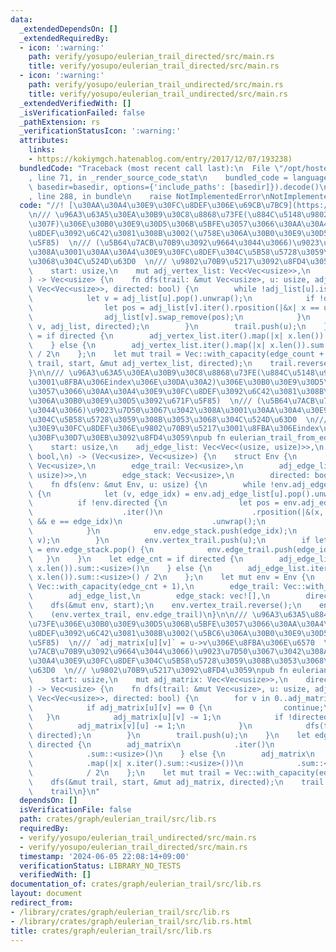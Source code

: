 ```yaml
---
data:
  _extendedDependsOn: []
  _extendedRequiredBy:
  - icon: ':warning:'
    path: verify/yosupo/eulerian_trail_directed/src/main.rs
    title: verify/yosupo/eulerian_trail_directed/src/main.rs
  - icon: ':warning:'
    path: verify/yosupo/eulerian_trail_undirected/src/main.rs
    title: verify/yosupo/eulerian_trail_undirected/src/main.rs
  _extendedVerifiedWith: []
  _isVerificationFailed: false
  _pathExtension: rs
  _verificationStatusIcon: ':warning:'
  attributes:
    links:
    - https://kokiymgch.hatenablog.com/entry/2017/12/07/193238)
  bundledCode: "Traceback (most recent call last):\n  File \"/opt/hostedtoolcache/Python/3.10.14/x64/lib/python3.10/site-packages/onlinejudge_verify/documentation/build.py\"\
    , line 71, in _render_source_code_stat\n    bundled_code = language.bundle(stat.path,\
    \ basedir=basedir, options={'include_paths': [basedir]}).decode()\n  File \"/opt/hostedtoolcache/Python/3.10.14/x64/lib/python3.10/site-packages/onlinejudge_verify/languages/rust.py\"\
    , line 288, in bundle\n    raise NotImplementedError\nNotImplementedError\n"
  code: "//! [\u30AA\u30A4\u30E9\u30FC\u8DEF\u306E\u69CB\u7BC9](https://kokiymgch.hatenablog.com/entry/2017/12/07/193238)\n\
    \n/// \u96A3\u63A5\u30EA\u30B9\u30C8\u8868\u73FE(\u884C\u5148\u9802\u70B9\u306E\
    \u307F)\u306E\u30B0\u30E9\u30D5\u306B\u5BFE\u3057\u3066\u30AA\u30A4\u30E9\u30FC\
    \u8DEF\u3092\u6C42\u3081\u308B\u3002(\u758E\u306A\u30B0\u30E9\u30D5\u3092\u671F\
    \u5F85)  \n/// (\u5B64\u7ACB\u70B9\u3092\u9664\u3044\u3066)\u9023\u7D50\u3067\u3042\
    \u308A\u3001\u30AA\u30A4\u30E9\u30FC\u8DEF\u304C\u5B58\u5728\u3059\u308B\u3053\
    \u3068\u304C\u524D\u63D0  \n/// \u9802\u70B9\u5217\u3092\u8FD4\u3059\npub fn eulerian_trail_from_vertex_list(\n\
    \    start: usize,\n    mut adj_vertex_list: Vec<Vec<usize>>,\n    directed: bool,\n\
    ) -> Vec<usize> {\n    fn dfs(trail: &mut Vec<usize>, u: usize, adj_list: &mut\
    \ Vec<Vec<usize>>, directed: bool) {\n        while !adj_list[u].is_empty() {\n\
    \            let v = adj_list[u].pop().unwrap();\n            if !directed {\n\
    \                let pos = adj_list[v].iter().rposition(|&x| x == u).unwrap();\n\
    \                adj_list[v].swap_remove(pos);\n            }\n            dfs(trail,\
    \ v, adj_list, directed);\n        }\n        trail.push(u);\n    }\n    let edge_count\
    \ = if directed {\n        adj_vertex_list.iter().map(|x| x.len()).sum::<usize>()\n\
    \    } else {\n        adj_vertex_list.iter().map(|x| x.len()).sum::<usize>()\
    \ / 2\n    };\n    let mut trail = Vec::with_capacity(edge_count + 1);\n    dfs(&mut\
    \ trail, start, &mut adj_vertex_list, directed);\n    trail.reverse();\n    trail\n\
    }\n\n/// \u96A3\u63A5\u30EA\u30B9\u30C8\u8868\u73FE(\u884C\u5148\u9802\u70B9\u3068\
    \u3001\u8FBA\u306Eindex\u306E\u30DA\u30A2)\u306E\u30B0\u30E9\u30D5\u306B\u5BFE\
    \u3057\u3066\u30AA\u30A4\u30E9\u30FC\u8DEF\u3092\u6C42\u3081\u308B\u3002(\u758E\
    \u306A\u30B0\u30E9\u30D5\u3092\u671F\u5F85)  \n/// (\u5B64\u7ACB\u70B9\u3092\u9664\
    \u3044\u3066)\u9023\u7D50\u3067\u3042\u308A\u3001\u30AA\u30A4\u30E9\u30FC\u8DEF\
    \u304C\u5B58\u5728\u3059\u308B\u3053\u3068\u304C\u524D\u63D0  \n/// (\u30AA\u30A4\
    \u30E9\u30FC\u8DEF\u306E\u9802\u70B9\u5217\u3001\u8FBA\u306Eindex\u5217)\u306E\
    \u30BF\u30D7\u30EB\u3092\u8FD4\u3059\npub fn eulerian_trail_from_edge_list(\n\
    \    start: usize,\n    adj_edge_list: Vec<Vec<(usize, usize)>>,\n    directed:\
    \ bool,\n) -> (Vec<usize>, Vec<usize>) {\n    struct Env {\n        vertex_trail:\
    \ Vec<usize>,\n        edge_trail: Vec<usize>,\n        adj_edge_list: Vec<Vec<(usize,\
    \ usize)>>,\n        edge_stack: Vec<usize>,\n        directed: bool,\n    }\n\
    \    fn dfs(env: &mut Env, u: usize) {\n        while !env.adj_edge_list[u].is_empty()\
    \ {\n            let (v, edge_idx) = env.adj_edge_list[u].pop().unwrap();\n  \
    \          if !env.directed {\n                let pos = env.adj_edge_list[v]\n\
    \                    .iter()\n                    .rposition(|&(x, e)| x == u\
    \ && e == edge_idx)\n                    .unwrap();\n                env.adj_edge_list[v].swap_remove(pos);\n\
    \            }\n            env.edge_stack.push(edge_idx);\n            dfs(env,\
    \ v);\n        }\n        env.vertex_trail.push(u);\n        if let Some(edge_idx)\
    \ = env.edge_stack.pop() {\n            env.edge_trail.push(edge_idx);\n     \
    \   }\n    }\n    let edge_cnt = if directed {\n        adj_edge_list.iter().map(|x|\
    \ x.len()).sum::<usize>()\n    } else {\n        adj_edge_list.iter().map(|x|\
    \ x.len()).sum::<usize>() / 2\n    };\n    let mut env = Env {\n        vertex_trail:\
    \ Vec::with_capacity(edge_cnt + 1),\n        edge_trail: Vec::with_capacity(edge_cnt),\n\
    \        adj_edge_list,\n        edge_stack: vec![],\n        directed,\n    };\n\
    \    dfs(&mut env, start);\n    env.vertex_trail.reverse();\n    env.edge_trail.reverse();\n\
    \    (env.vertex_trail, env.edge_trail)\n}\n\n/// \u96A3\u63A5\u884C\u5217\u8868\
    \u73FE\u306E\u30B0\u30E9\u30D5\u306B\u5BFE\u3057\u3066\u30AA\u30A4\u30E9\u30FC\
    \u8DEF\u3092\u6C42\u3081\u308B\u3002(\u5BC6\u306A\u30B0\u30E9\u30D5\u3092\u671F\
    \u5F85)  \n/// `adj_matrix[u][v]` = u->v\u306E\u8FBA\u306E\u6570  \n/// (\u5B64\
    \u7ACB\u70B9\u3092\u9664\u3044\u3066)\u9023\u7D50\u3067\u3042\u308A\u3001\u30AA\
    \u30A4\u30E9\u30FC\u8DEF\u304C\u5B58\u5728\u3059\u308B\u3053\u3068\u304C\u524D\
    \u63D0  \n/// \u9802\u70B9\u5217\u3092\u8FD4\u3059\npub fn eulerian_trail_from_matrix(\n\
    \    start: usize,\n    mut adj_matrix: Vec<Vec<usize>>,\n    directed: bool,\n\
    ) -> Vec<usize> {\n    fn dfs(trail: &mut Vec<usize>, u: usize, adj_matrix: &mut\
    \ Vec<Vec<usize>>, directed: bool) {\n        for v in 0..adj_matrix.len() {\n\
    \            if adj_matrix[u][v] == 0 {\n                continue;\n         \
    \   }\n            adj_matrix[u][v] -= 1;\n            if !directed {\n      \
    \          adj_matrix[v][u] -= 1;\n            }\n            dfs(trail, v, adj_matrix,\
    \ directed);\n        }\n        trail.push(u);\n    }\n    let edge_cnt = if\
    \ directed {\n        adj_matrix\n            .iter()\n            .map(|x| x.iter().sum::<usize>())\n\
    \            .sum::<usize>()\n    } else {\n        adj_matrix\n            .iter()\n\
    \            .map(|x| x.iter().sum::<usize>())\n            .sum::<usize>()\n\
    \            / 2\n    };\n    let mut trail = Vec::with_capacity(edge_cnt + 1);\n\
    \    dfs(&mut trail, start, &mut adj_matrix, directed);\n    trail.reverse();\n\
    \    trail\n}\n"
  dependsOn: []
  isVerificationFile: false
  path: crates/graph/eulerian_trail/src/lib.rs
  requiredBy:
  - verify/yosupo/eulerian_trail_undirected/src/main.rs
  - verify/yosupo/eulerian_trail_directed/src/main.rs
  timestamp: '2024-06-05 22:08:14+09:00'
  verificationStatus: LIBRARY_NO_TESTS
  verifiedWith: []
documentation_of: crates/graph/eulerian_trail/src/lib.rs
layout: document
redirect_from:
- /library/crates/graph/eulerian_trail/src/lib.rs
- /library/crates/graph/eulerian_trail/src/lib.rs.html
title: crates/graph/eulerian_trail/src/lib.rs
---
```

